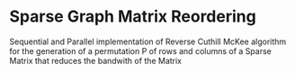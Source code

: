 # Sparse Graph Matrix Reordering
Sequential and Parallel implementation of Reverse Cuthill McKee algorithm for the generation 
of a permutation P of rows and columns of a Sparse Matrix that reduces the bandwith of the Matrix
